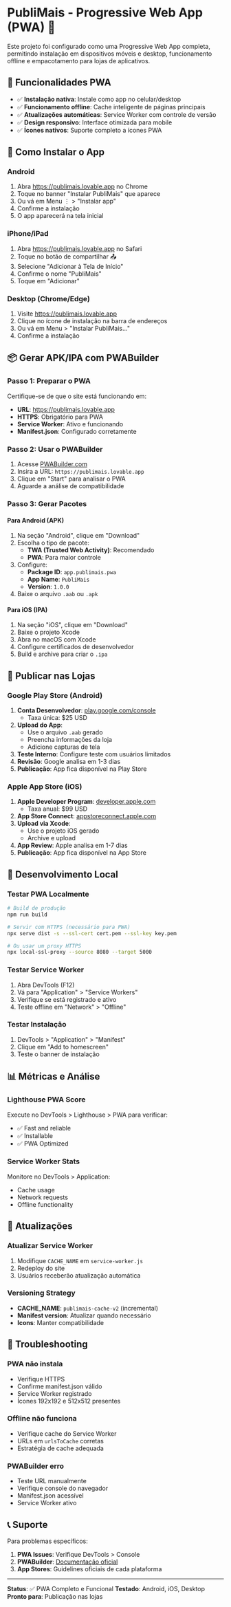 # PubliMais - Progressive Web App (PWA) 📱

Este projeto foi configurado como uma Progressive Web App completa, permitindo instalação em dispositivos móveis e desktop, funcionamento offline e empacotamento para lojas de aplicativos.

## 🚀 Funcionalidades PWA

- ✅ **Instalação nativa**: Instale como app no celular/desktop
- ✅ **Funcionamento offline**: Cache inteligente de páginas principais
- ✅ **Atualizações automáticas**: Service Worker com controle de versão
- ✅ **Design responsivo**: Interface otimizada para mobile
- ✅ **Ícones nativos**: Suporte completo a ícones PWA

## 📱 Como Instalar o App

### Android
1. Abra https://publimais.lovable.app no Chrome
2. Toque no banner "Instalar PubliMais" que aparece
3. Ou vá em Menu ⋮ > "Instalar app"
4. Confirme a instalação
5. O app aparecerá na tela inicial

### iPhone/iPad
1. Abra https://publimais.lovable.app no Safari
2. Toque no botão de compartilhar 📤
3. Selecione "Adicionar à Tela de Início"
4. Confirme o nome "PubliMais"
5. Toque em "Adicionar"

### Desktop (Chrome/Edge)
1. Visite https://publimais.lovable.app
2. Clique no ícone de instalação na barra de endereços
3. Ou vá em Menu > "Instalar PubliMais..."
4. Confirme a instalação

## 📦 Gerar APK/IPA com PWABuilder

### Passo 1: Preparar o PWA
Certifique-se de que o site está funcionando em:
- **URL**: https://publimais.lovable.app
- **HTTPS**: Obrigatório para PWA
- **Service Worker**: Ativo e funcionando
- **Manifest.json**: Configurado corretamente

### Passo 2: Usar o PWABuilder
1. Acesse [PWABuilder.com](https://www.pwabuilder.com/)
2. Insira a URL: `https://publimais.lovable.app`
3. Clique em "Start" para analisar o PWA
4. Aguarde a análise de compatibilidade

### Passo 3: Gerar Pacotes

#### Para Android (APK)
1. Na seção "Android", clique em "Download"
2. Escolha o tipo de pacote:
   - **TWA (Trusted Web Activity)**: Recomendado
   - **PWA**: Para maior controle
3. Configure:
   - **Package ID**: `app.publimais.pwa`
   - **App Name**: `PubliMais`
   - **Version**: `1.0.0`
4. Baixe o arquivo `.aab` ou `.apk`

#### Para iOS (IPA)
1. Na seção "iOS", clique em "Download"
2. Baixe o projeto Xcode
3. Abra no macOS com Xcode
4. Configure certificados de desenvolvedor
5. Build e archive para criar o `.ipa`

## 🏪 Publicar nas Lojas

### Google Play Store (Android)
1. **Conta Desenvolvedor**: [play.google.com/console](https://play.google.com/console)
   - Taxa única: $25 USD
2. **Upload do App**:
   - Use o arquivo `.aab` gerado
   - Preencha informações da loja
   - Adicione capturas de tela
3. **Teste Interno**: Configure teste com usuários limitados
4. **Revisão**: Google analisa em 1-3 dias
5. **Publicação**: App fica disponível na Play Store

### Apple App Store (iOS)
1. **Apple Developer Program**: [developer.apple.com](https://developer.apple.com)
   - Taxa anual: $99 USD
2. **App Store Connect**: [appstoreconnect.apple.com](https://appstoreconnect.apple.com)
3. **Upload via Xcode**:
   - Use o projeto iOS gerado
   - Archive e upload
4. **App Review**: Apple analisa em 1-7 dias
5. **Publicação**: App fica disponível na App Store

## 🔧 Desenvolvimento Local

### Testar PWA Localmente
```bash
# Build de produção
npm run build

# Servir com HTTPS (necessário para PWA)
npx serve dist -s --ssl-cert cert.pem --ssl-key key.pem

# Ou usar um proxy HTTPS
npx local-ssl-proxy --source 8080 --target 5000
```

### Testar Service Worker
1. Abra DevTools (F12)
2. Vá para "Application" > "Service Workers"
3. Verifique se está registrado e ativo
4. Teste offline em "Network" > "Offline"

### Testar Instalação
1. DevTools > "Application" > "Manifest"
2. Clique em "Add to homescreen"
3. Teste o banner de instalação

## 📊 Métricas e Análise

### Lighthouse PWA Score
Execute no DevTools > Lighthouse > PWA para verificar:
- ✅ Fast and reliable
- ✅ Installable  
- ✅ PWA Optimized

### Service Worker Stats
Monitore no DevTools > Application:
- Cache usage
- Network requests
- Offline functionality

## 🔄 Atualizações

### Atualizar Service Worker
1. Modifique `CACHE_NAME` em `service-worker.js`
2. Redeploy do site
3. Usuários receberão atualização automática

### Versioning Strategy
- **CACHE_NAME**: `publimais-cache-v2` (incremental)
- **Manifest version**: Atualizar quando necessário
- **Icons**: Manter compatibilidade

## 🐛 Troubleshooting

### PWA não instala
- Verifique HTTPS
- Confirme manifest.json válido
- Service Worker registrado
- Ícones 192x192 e 512x512 presentes

### Offline não funciona
- Verifique cache do Service Worker
- URLs em `urlsToCache` corretas
- Estratégia de cache adequada

### PWABuilder erro
- Teste URL manualmente
- Verifique console do navegador
- Manifest.json acessível
- Service Worker ativo

## 📞 Suporte

Para problemas específicos:
1. **PWA Issues**: Verifique DevTools > Console
2. **PWABuilder**: [Documentação oficial](https://docs.pwabuilder.com/)
3. **App Stores**: Guidelines oficiais de cada plataforma

---

**Status**: ✅ PWA Completo e Funcional
**Testado**: Android, iOS, Desktop
**Pronto para**: Publicação nas lojas